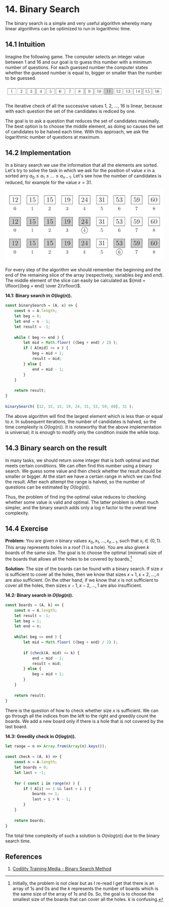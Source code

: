 # 14. Binary Search

The binary search is a simple and very useful algorithm whereby many linear algorithms can be optimized to run in logarithmic time.

## 14.1 Intuition

Imagine the following game. The computer selects an integer value between 1 and 16 and our goal is to guess this number with a minimum number of questions. For each guessed number the computer states whether the guessed number is equal to, bigger or smaller than the number to be guessed.

![A sequence of numbers 1 to 16](/.attachments/binary-search-sequence.png)

The iterative check of all the successive values 1, 2, &hellip;, 16 is linear, because with each question the set of the candidates is rediced by one.

The goal is to ask a question that reduces the set of candidates maximally. The best option is to choose the middle element, as doing so causes the set of candidates to be halved each time. With this approach, we ask the logarithmic number of questions at maximum.

## 14.2 Implementation

In a binary search we use the information that all the elements are sorted. Let's try to solve the task in which we ask for the position of value $x$ in a sorted arry ${a_0 \leq a_1 \leq \ldots \leq a_{n - 1} }$. Let's see how the number of candidates is reduced, for example for the value ${x = 31}$.

![Stages of searching through sequence](/.attachments/binary-search-sequences.png)

For every step of the algorithm we should remember the beginning and the end of the remaining slice of the array (respectively, variables _beg_ and _end_). The middle element of the slice can easily be calculated as ${mid = \lfloor{{beg + end} \over 2}\rfloor}$.

**14.1: Binary search in ${O(log(n))}.$**
```js
const binarySearch = (A, x) => {
    const n = A.length;
    let beg = 0;
    let end = n - 1;
    let result = -1;

    while ( beg <= end ) {
        let mid = Math.floor( ((beg + end) / 2) );
        if ( A[mid] <= x ) {
            beg = mid + 1;
            result = mid;
        } else {
            end = mid - 1;
        }
    }

    return result;
}

binarySearch( [12, 15, 15, 19, 24, 31, 53, 59, 60], 31 );
```

The above algorithm will find the largest element which is less than or equal to $x$. In subsequent iterations, the number of candidates is halved, so the time complexity is ${O(log(n))}$. It is noteworthy that the above implementation is universal; it is enough to modify only the condition inside the while loop.

## 14.3 Binary search on the result

In many tasks, we should return some integer that is both optimal and that meets certain conditions. We can often find this number using a binary search. We guess some value and then check whether the result should be smaller or bigger. At the start we have a certain range in which we can find the result. After each attempt the range is halved, so the number of questions can be estimated by ${O(log(n))}$.

Thus, the problem of find ing the optimal value reduces to checking whether some value is valid and optimal. The latter problem is often much simpler, and the binary search adds only a log $n$ factor to the overall time complexity.

## 14.4 Exercise

**Problem:** You are given $n$ binary values ${x_0, x_1, \ldots, x_{n - 1}}$, such that ${x_i \in \{ 0,1 \}}$. This array represents holes in a roof (1 is a hole). You are also given $k$ boards of the same size. The goal is to choose the optimal (minimal) size of the boards that allows all the holes to be covered by boards.[^1]

**Solution:** The size of the boards can be found with a binary search. If size $x$ is suﬃcient to cover all the holes, then we know that sizes ${x + 1, x + 2, \ldots, n}$ are also sufficient. On the other hand, if we know that $x$ is not sufficient to cover all the holes, then sizes ${x - 1, x - 2, \dots, 1}$ are also insufficient.

**14.2: Binary search in ${O(log(n))}$.**
```js
const boards = (A, k) => {
    const n = A.length;
    let result = -1;
    let beg = 1;
    let end = n;

    while( beg <= end ) {
        let mid = Math.floor( ((beg + end) / 2) );

        if (check(A, mid) <= k) {
            end = mid - 1;
            result = mid;
        } else {
            beg = mid + 1;
        }
    }

    return result;
}
```

There is the question of how to check whether size $x$ is sufficient. We can go through all the indices from the left to the right and greedily count the boards. We add a new board only if there is a hole that is not covered by the last board.

**14.3: Greedily check in ${O(log(n))}$.**
```js
let range = n => Array.from(Array(n).keys());

const check = (A, k) => {
    const n = A.length;
    let boards = 0;
    let last = -1;

    for ( const i in range(n) ) {
        if ( A[i] == 1 && last < i ) {
            boards += 1;
            last = i + k - 1;
        }
    }
    
    return boards;
}
```

The total time complexity of such a solution is ${O(n log(n))}$ due to the binary search time.

## References

1. [Codility Training Media - Binary Search Method](https://codility.com/media/train/12-BinarySearch.pdf)


[^1]: Initially, the problem is not clear but as I re-read I get that there is an array of 1s and 0s and the $k$ represents the number of boards which is the same size of the array of 1s and 0s. So, the goal is to choose the smallest size of the boards that can cover all the holes. $k$ is confusing.